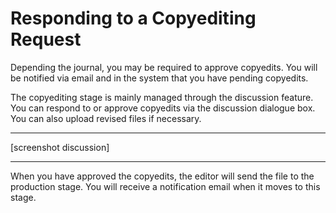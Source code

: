 # Responding to a Copyediting Request

Depending the journal, you may be required to approve copyedits. You will be notified via email and in the system that you have pending copyedits.

The copyediting stage is mainly managed through the discussion feature.  You can respond to or approve copyedits via the discussion dialogue box. You can also upload revised files if necessary. 

<hr />
[screenshot discussion]
<hr />

When you have approved the copyedits, the editor will send the file to the production stage. You will receive a notification email when it moves to this stage.